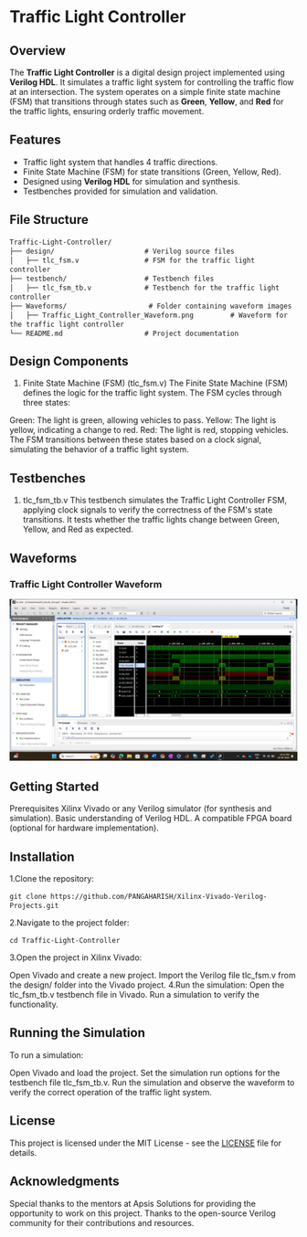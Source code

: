 # Traffic Light Controller

## Overview

The **Traffic Light Controller** is a digital design project implemented using **Verilog HDL**. It simulates a traffic light system for controlling the traffic flow at an intersection. The system operates on a simple finite state machine (FSM) that transitions through states such as **Green**, **Yellow**, and **Red** for the traffic lights, ensuring orderly traffic movement.

## Features

- Traffic light system that handles 4 traffic directions.
- Finite State Machine (FSM) for state transitions (Green, Yellow, Red).
- Designed using **Verilog HDL** for simulation and synthesis.
- Testbenches provided for simulation and validation.

## File Structure

```plaintext
Traffic-Light-Controller/
├── design/                      # Verilog source files
│   ├── tlc_fsm.v                # FSM for the traffic light controller
├── testbench/                   # Testbench files
│   ├── tlc_fsm_tb.v             # Testbench for the traffic light controller
├── Waveforms/                    # Folder containing waveform images
│   ├── Traffic_Light_Controller_Waveform.png         # Waveform for the traffic light controller
└── README.md                    # Project documentation
```

## Design Components
1. Finite State Machine (FSM) (tlc_fsm.v)
The Finite State Machine (FSM) defines the logic for the traffic light system. The FSM cycles through three states:

Green: The light is green, allowing vehicles to pass.
Yellow: The light is yellow, indicating a change to red.
Red: The light is red, stopping vehicles.
The FSM transitions between these states based on a clock signal, simulating the behavior of a traffic light system.

## Testbenches
1. tlc_fsm_tb.v
This testbench simulates the Traffic Light Controller FSM, applying clock signals to verify the correctness of the FSM's state transitions. It tests whether the traffic lights change between Green, Yellow, and Red as expected.

## Waveforms
### Traffic Light Controller Waveform
![Traffic Light Controller Waveform](Traffic_Light_Controller_Waveform.png)

## Getting Started
Prerequisites
Xilinx Vivado or any Verilog simulator (for synthesis and simulation).
Basic understanding of Verilog HDL.
A compatible FPGA board (optional for hardware implementation).

## Installation
1.Clone the repository:
```plaintext
git clone https://github.com/PANGAHARISH/Xilinx-Vivado-Verilog-Projects.git
```
2.Navigate to the project folder:
```plaintext
cd Traffic-Light-Controller
```
3.Open the project in Xilinx Vivado:

Open Vivado and create a new project.
Import the Verilog file tlc_fsm.v from the design/ folder into the Vivado project.
4.Run the simulation:
Open the tlc_fsm_tb.v testbench file in Vivado.
Run a simulation to verify the functionality.

## Running the Simulation
To run a simulation:

Open Vivado and load the project.
Set the simulation run options for the testbench file tlc_fsm_tb.v.
Run the simulation and observe the waveform to verify the correct operation of the traffic light system.
## License

This project is licensed under the MIT License - see the [LICENSE](./LICENSE) file for details.


## Acknowledgments
Special thanks to the mentors at Apsis Solutions for providing the opportunity to work on this project.
Thanks to the open-source Verilog community for their contributions and resources.
